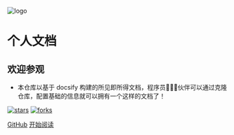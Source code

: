 ![logo](_media/logo.png)

# 个人文档

## 欢迎参观

- 本仓库以基于 docsify 构建的所见即所得文档，程序员👨🏻‍💻伙伴可以通过克隆仓库，配置基础的信息就可以拥有一个这样的文档了！
    
[![stars](https://badgen.net/github/stars/AoLyu/AoLyu.github.io?icon=github&color=4ab8a1)](https://github.com/AoLyu/AoLyu.github.io) [![forks](https://badgen.net/github/forks/AoLyu/AoLyu.github.io?icon=github&color=4ab8a1)](https://github.com/AoLyu/AoLyu.github.io) 

[GitHub](<https://github.com/AoLyu/AoLyu.github.io>)
[开始阅读](README.md)
